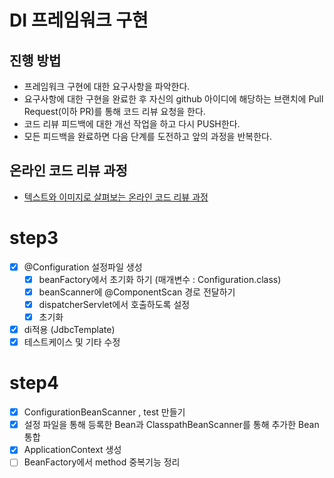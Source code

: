 # DI 프레임워크 구현
## 진행 방법
* 프레임워크 구현에 대한 요구사항을 파악한다.
* 요구사항에 대한 구현을 완료한 후 자신의 github 아이디에 해당하는 브랜치에 Pull Request(이하 PR)를 통해 코드 리뷰 요청을 한다.
* 코드 리뷰 피드백에 대한 개선 작업을 하고 다시 PUSH한다.
* 모든 피드백을 완료하면 다음 단계를 도전하고 앞의 과정을 반복한다.

## 온라인 코드 리뷰 과정
* [텍스트와 이미지로 살펴보는 온라인 코드 리뷰 과정](https://github.com/next-step/nextstep-docs/tree/master/codereview)


# step3
- [x] @Configuration 설정파일 생성
    - [x] beanFactory에서 초기화 하기 (매개변수 : Configuration.class)
    - [x] beanScanner에 @ComponentScan 경로 전달하기
    - [x] dispatcherServlet에서 호출하도록 설정
    - [x] 초기화
- [x] di적용 (JdbcTemplate)
- [x] 테스트케이스 및 기타 수정

# step4
- [x] ConfigurationBeanScanner , test 만들기
- [x] 설정 파일을 통해 등록한 Bean과 ClasspathBeanScanner를 통해 추가한 Bean 통합
- [x] ApplicationContext 생성
- [ ] BeanFactory에서 method 중복기능 정리